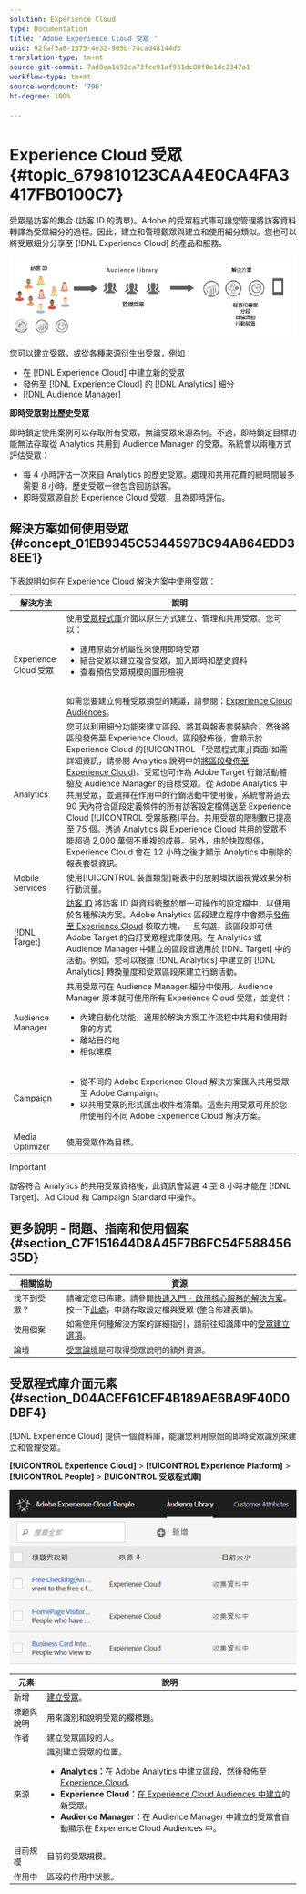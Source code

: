 ```yaml
---
solution: Experience Cloud
type: Documentation
title: 'Adobe Experience Cloud 受眾 '
uuid: 92faf3a8-1375-4e32-905b-74cad48144d3
translation-type: tm+mt
source-git-commit: 7ad0ea1692ca73fce91af931dc80f0e1dc2347a1
workflow-type: tm+mt
source-wordcount: '796'
ht-degree: 100%

---
```



# Experience Cloud 受眾{#topic_679810123CAA4E0CA4FA3417FB0100C7}

受眾是訪客的集合 (訪客 ID 的清單)。Adobe 的受眾程式庫可讓您管理將訪客資料轉譯為受眾細分的過程。因此，建立和管理觀眾與建立和使用細分類似。您也可以將受眾細分分享至 [!DNL Experience Cloud] 的產品和服務。

![](assets/audiences.png)

您可以建立受眾，或從各種來源衍生出受眾，例如：

* 在 [!DNL Experience Cloud] 中建立新的受眾
* 發佈至 [!DNL Experience Cloud] 的 [!DNL Analytics] 細分
* [!DNL Audience Manager]

**即時受眾對比歷史受眾**

即時鎖定使用案例可以存取所有受眾，無論受眾來源為何。不過，即時鎖定目標功能無法存取從 Analytics 共用到 Audience Manager 的受眾。系統會以兩種方式評估受眾：

* 每 4 小時評估一次來自 Analytics 的歷史受眾。處理和共用花費的總時間最多需要 8 小時。歷史受眾一律包含回訪訪客。
* 即時受眾源自於 Experience Cloud 受眾，且為即時評估。

## 解決方案如何使用受眾 {#concept_01EB9345C5344597BC94A864EDD38EE1}

下表說明如何在 Experience Cloud 解決方案中使用受眾：

| 解決方法 | 說明 |
|--- |--- |
| Experience Cloud 受眾 | 使用[受眾程式庫](../audience-library/audience-library.md)介面以原生方式建立、管理和共用受眾。您可以：<ul><li>運用原始分析屬性來使用即時受眾</li><li>結合受眾以建立複合受眾，加入即時和歷史資料</li><li>查看預估受眾規模的圖形檢視</li></ul><br>如需您要建立何種受眾類型的建議，請參閱：[Experience Cloud Audiences](https://helpx.adobe.com/tw/marketing-cloud-core/kb/People/Audience-Creation-Options.html)。 |
| Analytics | 您可以利用細分功能來建立區段、將其與報表套裝結合，然後將區段發佈至 Experience Cloud。區段發佈後，會顯示於 Experience Cloud 的[!UICONTROL 「受眾程式庫」]頁面(如需詳細資訊，請參閱 Analytics 說明中的[將區段發佈至 Experience Cloud](https://docs.adobe.com/content/help/zh-Hant/analytics/components/segmentation/segmentation-workflow/seg-publish.html))。受眾也可作為 Adobe Target 行銷活動體驗及 Audience Manager 的目標受眾。從 Adobe Analytics 中共用受眾，並選擇在作用中的行銷活動中使用後，系統會將過去 90 天內符合區段定義條件的所有訪客設定檔傳送至 Experience Cloud [!UICONTROL 受眾服務]平台。共用受眾的限制數已提高至 75 個。透過 Analytics 與 Experience Cloud 共用的受眾不能超過 2,000 萬個不重複的成員。另外，由於快取關係，Experience Cloud 會在 12 小時之後才顯示 Analytics 中刪除的報表套裝資訊。 |
| Mobile Services | 使用[!UICONTROL 裝置類型]報表中的放射環狀圖視覺效果分析行動流量。 |
| [!DNL Target] | [訪客 ID](https://docs.adobe.com/content/help/zh-Hant/id-service/using/home.html) 將訪客 ID 與資料統整於單一可操作的設定檔中，以便用於各種解決方案。Adobe Analytics 區段建立程序中會顯示[發佈至 Experience Cloud](../audience-library/audience-library.md) 核取方塊，一旦勾選，該區段即可供 Adobe Target 的自訂受眾程式庫使用。在 Analytics 或 Audience Manager 中建立的區段皆適用於 [!DNL Target] 中的活動。例如，您可以根據 [!DNL Analytics] 中建立的 [!DNL Analytics] 轉換量度和受眾區段來建立行銷活動。 |
| Audience Manager | 共用受眾可在 Audience Manager 細分中使用。Audience Manager 原本就可使用所有 Experience Cloud 受眾，並提供：<ul><li>內建自動化功能，適用於解決方案工作流程中共用和使用對象的方式</li><li>離站目的地</li><li>相似建模</li></ul> |
| Campaign | <ul><li>從不同的 Adobe Experience Cloud 解決方案匯入共用受眾至 Adobe Campaign。</li><li>以共用受眾的形式匯出收件者清單。這些共用受眾可用於您所使用的不同 Adobe Experience Cloud 解決方案。</li></ul> |
| Media Optimizer | 使用受眾作為目標。 |

>[!IMPORTANT]
>
>訪客符合 Analytics 的共用受眾資格後，此資訊會延遲 4 至 8 小時才能在 [!DNL Target]、Ad Cloud 和 Campaign Standard 中操作。

## 更多說明 - 問題、指南和使用個案 {#section_C7F151644D8A45F7B6FC54F58845635D}

| 相關協助 | 資源 |
|--- |--- |
| 找不到受眾？ | 請確定您已佈建。請參閱[快速入門 - 啟用核心服務的解決方案](../core-services/core-services.md)。<br>按一下[此處](https://www.adobe.com/go/audiences)，申請存取設定檔與受眾 (整合佈建表單)。 |
| 使用個案 | 如需使用何種解決方案的詳細指引，請前往知識庫中的[受眾建立選項](https://helpx.adobe.com/marketing-cloud-core/kb/People/Audience-Creation-Options.html)。 |
| 論壇 | [受眾論壇](https://forums.adobe.com/community/experience-cloud/platform/core-services/people-service/audiences)是可取得受眾說明的額外資源。 |

## 受眾程式庫介面元素 {#section_D04ACEF61CEF4B189AE6BA9F40D0DBF4}

[!DNL Experience Cloud] 提供一個資料庫，能讓您利用原始的即時受眾識別來建立和管理受眾。

**[!UICONTROL Experience Cloud]** > **[!UICONTROL Experience Platform]** > **[!UICONTROL People]** > **[!UICONTROL 受眾程式庫]**

![](assets/audience_library.png)

| 元素 | 說明 |
|--- |--- |
| 新增 | [建立受眾](../audience-library/audience-library.md)。 |
| 標題與說明 | 用來識別和說明受眾的欄標題。 |
| 作者 | 建立受眾區段的人。 |
| 來源 | 識別建立受眾的位置。<ul><li>**Analytics：**&#x200B;在 Adobe Analytics 中建立區段，然後[發佈至 Experience Cloud](../audience-library/audience-library.md)。</li><li>**Experience Cloud：**[在 Experience Cloud Audiences 中建立](../audience-library/audience-library.md)的新受眾。</li><li>**Audience Manager：**&#x200B;在 Audience Manager 中建立的受眾會自動顯示在 Experience Cloud Audiences 中。</li></ul> |
| 目前規模 | 目前的受眾規模。 |
| 作用中 | 區段的作用中狀態。 |
